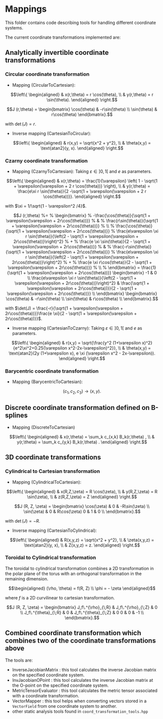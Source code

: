 # Mappings

This folder contains code describing tools for handling different coordinate systems.

The current coordinate transformations implemented are:

## Analytically invertible coordinate transformations

### Circular coordinate transformation

- Mapping (CircularToCartesian):

```math
\left\{
\begin{aligned}
 & x(r,\theta) = r \cos(\theta), \\
 & y(r,\theta) = r \sin(\theta).
\end{aligned}
\right.
```

```math
J (r,\theta) = 
\begin{bmatrix} 
 \cos(\theta) & -r\sin(\theta) \\
 \sin(\theta) &  r\cos(\theta)
\end{bmatrix}.
```

with $\det(J) = r$.

- Inverse mapping (CartesianToCircular):

```math
\left\{
\begin{aligned}
 & r(x,y) = \sqrt{x^2 + y^2}, \\
 & \theta(x,y) = \text{atan2}(y, x).
\end{aligned}
\right.
```

### Czarny coordinate transformation

- Mapping (CzarnyToCartesian): Taking $\varepsilon \in ]0,1[$ and $e$ as parameters.

```math
\left\{
\begin{aligned}
 & x(r,\theta) = \frac{1}{\varepsilon} \left( 1 - \sqrt{1 + \varepsilon(\varepsilon + 2 r \cos(\theta))} \right), \\
 & y(r,\theta) = \frac{e\xi r \sin(\theta)}{2 -\sqrt{1 + \varepsilon(\varepsilon + 2 r \cos(\theta))}}.
\end{aligned}
\right.
```

with $\xi = 1/\sqrt{1 - \varepsilon^2 /4}$.

```math
J (r,\theta) 
%= 
% \begin{bmatrix} 
%  -\frac{\cos(\theta)}{\sqrt{1 + \varepsilon(\varepsilon + 2r\cos(\theta))}} 
%  & 
%  \frac{r\sin(\theta)}{\sqrt{1 + \varepsilon(\varepsilon + 2r\cos(\theta))}} 
%  \\
%  \frac{\cos(\theta)}{\sqrt{1 + \varepsilon(\varepsilon + 2r\cos(\theta))}} 
%  \frac{e\varepsilon \xi r \sin(\theta)}{\left(2 - \sqrt{1 + \varepsilon(\varepsilon + 2r\cos(\theta))}\right)^2}
%  + 
%  \frac{e \xi \sin(\theta)}{2 - \sqrt{1 + \varepsilon(\varepsilon + 2r\cos(\theta))}}
%  & 
%  \frac{-r\sin(\theta)}{\sqrt{1 + \varepsilon(\varepsilon + 2r\cos(\theta))}} 
%  \frac{e\varepsilon \xi r \sin(\theta)}{\left(2 - \sqrt{1 + \varepsilon(\varepsilon + 2r\cos(\theta))}\right)^2}
%  + 
%  \frac{e \xi r\cos(\theta)}{2 - \sqrt{1 + \varepsilon(\varepsilon + 2r\cos(\theta))}}
%  \\
% \end{bmatrix}
= 
\frac{1}{\sqrt{1 + \varepsilon(\varepsilon + 2r\cos(\theta))}}
\begin{bmatrix} 
 -1
 & 
 0 
 \\
 \frac{e\varepsilon \xi r \sin(\theta)}{\left(2 - \sqrt{1 + \varepsilon(\varepsilon + 2r\cos(\theta))}\right)^2}
 & 
 \frac{\sqrt{1 + \varepsilon(\varepsilon + 2r\cos(\theta))}}{2 - \sqrt{1 + \varepsilon(\varepsilon + 2r\cos(\theta))}}
 \\
\end{bmatrix}
\begin{bmatrix} 
 \cos(\theta) & -r\sin(\theta) \\
 \sin(\theta) &  r\cos(\theta) \\
\end{bmatrix}.
```

with $\det(J) = \frac{-r}{\sqrt{1 + \varepsilon(\varepsilon + 2r\cos(\theta))}}\frac{e \xi}{2 - \sqrt{1 + \varepsilon(\varepsilon + 2r\cos(\theta))}}$.

- Inverse mapping (CartesianToCzarny): Taking $\varepsilon \in ]0,1[$ and $e$ as parameters.

```math
\left\{
\begin{aligned}
 & r(x,y) = \sqrt{\frac{y^2 (1+\varepsilon x)^2}{e^2\xi^2+0.25(\varepsilon x^2-2x-\varepsilon)^2}}, \\
 & \theta(x,y) = \text{atan2}(2y (1+\varepsilon x), e \xi (\varepsilon x^2 - 2x-\varepsilon)).
\end{aligned}
\right.
```

### Barycentric coordinate transformation

- Mapping (BarycentricToCartesian):

```math
 (c_1, c_2, c_3) \rightarrow (x, y).
```

## Discrete coordinate transformation defined on B-splines

- Mapping (DiscreteToCartesian)

```math
\left\{
\begin{aligned}
 & x(r,\theta) = \sum_k c_{x,k} B_k(r,\theta) , \\
 & y(r,\theta) = \sum_k c_{y,k} B_k(r,\theta) .
\end{aligned}
\right.
```

## 3D coordinate transformations

### Cylindrical to Cartesian transformation

- Mapping (CylindricalToCartesian):

```math
\left\{
\begin{aligned}
 & x(R,Z,\zeta) = R \cos(\zeta), \\
 & y(R,Z,\zeta) = R \sin(\zeta), \\
 & z(R,Z,\zeta) = Z
\end{aligned}
\right.
```

```math
J (R, Z, \zeta) = 
\begin{bmatrix} 
 \cos(\zeta) & 0 & -R\sin(\zeta) \\
 \sin(\zeta) & 0 &  R\cos(\zeta)
  0          & 1 &       0 \\
\end{bmatrix}.
```

with $\det(J) = -R$.

- Inverse mapping (CartesianToCylindrical):

```math
\left\{
\begin{aligned}
 & R(x,y,z) = \sqrt{x^2 + y^2}, \\
 & \zeta(x,y,z) = \text{atan2}(y, x), \\
 & Z(x,y,z) = z.
\end{aligned}
\right.
```

### Toroidal to Cylindrical transformation

The toroidal to cylindrical transformation combines a 2D transformation in the polar plane of the torus with an orthogonal transformation in the remaining dimension.

```math
\begin{aligned}
(\rho, \theta) = f(R, Z) \\
\phi = - \zeta
\end{aligned}
```

where $f$ is a 2D curvilinear to cartesian transformation.

```math
J (R, Z, \zeta) =
\begin{bmatrix}
 J_f\.^{\rho}_{\;R} & J_f\.^{\rho}_{\;Z} & 0 \\
 J_f\.^{\theta}_{\;R} & 0 & J_f\.^{\theta}_{\;Z} & 0
  0          & 0 &       -1 \\
\end{bmatrix}.
```

## Combined coordinate transformation which combines two of the coordinate transformations above

The tools are:

- InverseJacobianMatrix : this tool calculates the inverse Jacobian matrix on the specified coordinate system.
- InvJacobianOPoint : this tool calculates the inverse Jacobian matrix at the O-point on the specified coordinate system.
- MetricTensorEvaluator : this tool calculates the metric tensor associated with a coordinate transformation.
- VectorMapper : this tool helps when converting vectors stored in a `VectorField` from one coordinate system to another.
- other static analysis tools found in `coord_transformation_tools.hpp`
